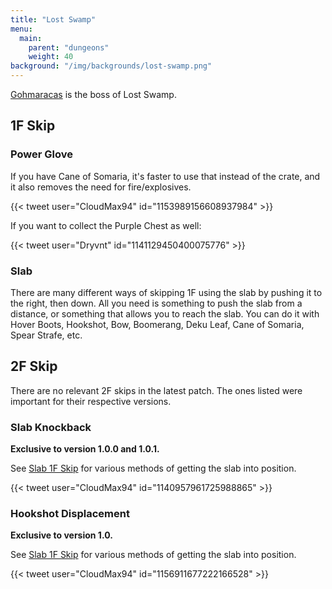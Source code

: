 ```yaml
---
title: "Lost Swamp"
menu:
  main:
    parent: "dungeons"
    weight: 40
background: "/img/backgrounds/lost-swamp.png"
---
```


[Gohmaracas](/bosses/gohmaracas) is the boss of Lost Swamp.

## 1F Skip

### Power Glove

If you have Cane of Somaria, it's faster to use that instead of the crate, and it also removes the need for fire/explosives.

{{< tweet user="CloudMax94" id="1153989156608937984" >}}

If you want to collect the Purple Chest as well:

{{< tweet user="Dryvnt" id="1141129450400075776" >}}

### Slab

There are many different ways of skipping 1F using the slab by pushing it to the right, then down.
All you need is something to push the slab from a distance, or something that allows you to reach the slab.
You can do it with Hover Boots, Hookshot, Bow, Boomerang, Deku Leaf, Cane of Somaria, Spear Strafe, etc.

## 2F Skip

There are no relevant 2F skips in the latest patch.
The ones listed were important for their respective versions.

### Slab Knockback

**Exclusive to version 1.0.0 and 1.0.1.**

See [Slab 1F Skip](#slab) for various methods of getting the slab into position.

{{< tweet user="CloudMax94" id="1140957961725988865" >}}

### Hookshot Displacement

**Exclusive to version 1.0.**

See [Slab 1F Skip](#slab) for various methods of getting the slab into position.

{{< tweet user="CloudMax94" id="1156911677222166528" >}}
